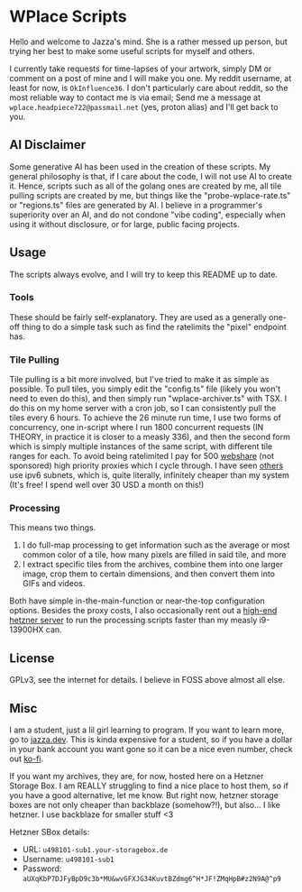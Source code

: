 # WPlace Scripts

Hello and welcome to Jazza's mind. She is a rather messed up person, but trying her best to make some useful scripts for myself and others.

I currently take requests for time-lapses of your artwork, simply DM or comment on a post of mine and I will make you one. My reddit username, at least for now, is `OkInfluence36`. I don't particularly care about reddit, so the most reliable way to contact me is via email; Send me a message at `wplace.headpiece722@passmail.net` (yes, proton alias) and I'll get back to you.

## AI Disclaimer

Some generative AI has been used in the creation of these scripts. My general philosophy is that, if I care about the code, I will not use AI to create it. Hence, scripts such as all of the golang ones are created by me, all tile pulling scripts are created by me, but things like the "probe-wplace-rate.ts" or "regions.ts" files are generated by AI. I believe in a programmer's superiority over an AI, and do not condone "vibe coding", especially when using it without disclosure, or for large, public facing projects.

## Usage

The scripts always evolve, and I will try to keep this README up to date.

### Tools

These should be fairly self-explanatory. They are used as a generally one-off thing to do a simple task such as find the ratelimits the "pixel" endpoint has.

### Tile Pulling

Tile pulling is a bit more involved, but I've tried to make it as simple as possible. To pull tiles, you simply edit the "config.ts" file (likely you won't need to even do this), and then simply run "wplace-archiver.ts" with TSX. I do this on my home server with a cron job, so I can consistently pull the tiles every 6 hours. To achieve the 26 minute run time, I use two forms of concurrency, one in-script where I run 1800 concurrent requests (IN THEORY, in practice it is closer to a measly 336), and then the second form which is simply multiple instances of the same script, with different tile ranges for each. To avoid being ratelimited I pay for 500 [webshare](https://www.webshare.io/) (not sponsored) high priority proxies which I cycle through. I have seen [others](https://github.com/murolem/wplace-archiver) use ipv6 subnets, which is, quite literally, infinitely cheaper than my system (It's free! I spend well over 30 USD a month on this!)

### Processing

This means two things.

1. I do full-map processing to get information such as the average or most common color of a tile, how many pixels are filled in said tile, and more
2. I extract specific tiles from the archives, combine them into one larger image, crop them to certain dimensions, and then convert them into GIFs and videos.

Both have simple in-the-main-function or near-the-top configuration options. Besides the proxy costs, I also occasionally rent out a [high-end hetzner server](https://www.hetzner.com/sb/) to run the processing scripts faster than my measly i9-13900HX can.

## License

GPLv3, see the internet for details. I believe in FOSS above almost all else.

## Misc

I am a student, just a lil girl learning to program. If you want to learn more, go to [jazza.dev](https://jazza.dev). This is kinda expensive for a student, so if you have a dollar in your bank account you want gone so it can be a nice even number, check out [ko-fi](https://ko-fi.com/jazzathedev).

If you want my archives, they are, for now, hosted here on a Hetzner Storage Box. I am REALLY struggling to find a nice place to host them, so if you have a good alternative, let me know. But right now, hetzner storage boxes are not only cheaper than backblaze (somehow?!), but also... I like hetzner. I use backblaze for smaller stuff <3

Hetzner SBox details:

- URL: `u498101-sub1.your-storagebox.de`
- Username: `u498101-sub1`
- Password: `aUXqKbP7DJFyBpD9c3b*MU&wvGFXJG34KuvtBZdmg6^H*JF!ZMqHpB#z2N9A@^p9`
